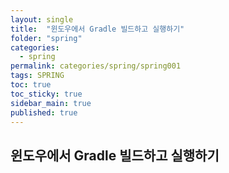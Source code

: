 ```yaml
---
layout: single
title:  "윈도우에서 Gradle 빌드하고 실행하기"
folder: "spring"
categories:
  - spring
permalink: categories/spring/spring001
tags: SPRING
toc: true
toc_sticky: true
sidebar_main: true
published: true
---
```


## 윈도우에서 Gradle 빌드하고 실행하기